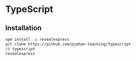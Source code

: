 # TypeScript

## Installation

```bash
npm install -g revealexpress
git clone https://github.com/pjehan-teaching/typescript
cd typescript
revealexpress
```
